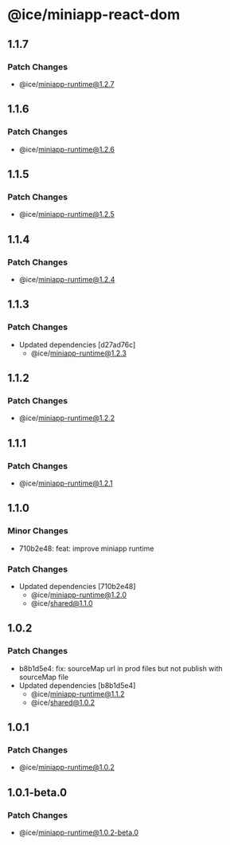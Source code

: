 # @ice/miniapp-react-dom

## 1.1.7

### Patch Changes

- @ice/miniapp-runtime@1.2.7

## 1.1.6

### Patch Changes

- @ice/miniapp-runtime@1.2.6

## 1.1.5

### Patch Changes

- @ice/miniapp-runtime@1.2.5

## 1.1.4

### Patch Changes

- @ice/miniapp-runtime@1.2.4

## 1.1.3

### Patch Changes

- Updated dependencies [d27ad76c]
  - @ice/miniapp-runtime@1.2.3

## 1.1.2

### Patch Changes

- @ice/miniapp-runtime@1.2.2

## 1.1.1

### Patch Changes

- @ice/miniapp-runtime@1.2.1

## 1.1.0

### Minor Changes

- 710b2e48: feat: improve miniapp runtime

### Patch Changes

- Updated dependencies [710b2e48]
  - @ice/miniapp-runtime@1.2.0
  - @ice/shared@1.1.0

## 1.0.2

### Patch Changes

- b8b1d5e4: fix: sourceMap url in prod files but not publish with sourceMap file
- Updated dependencies [b8b1d5e4]
  - @ice/miniapp-runtime@1.1.2
  - @ice/shared@1.0.2

## 1.0.1

### Patch Changes

- @ice/miniapp-runtime@1.0.2

## 1.0.1-beta.0

### Patch Changes

- @ice/miniapp-runtime@1.0.2-beta.0
